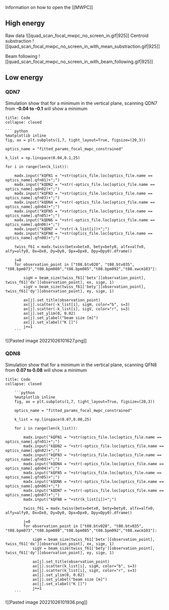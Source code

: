 Information on how to open the [[MWPC]]

## High energy

Raw data
![[quad_scan_focal_mwpc_no_screen_in.gif|925]]
Centroid substraction
![[quad_scan_focal_mwpc_no_screen_in_with_mean_substraction.gif|925]]

Beam following
![[quad_scan_focal_mwpc_no_screen_in_with_beam_following.gif|925]]

## Low energy

### QDN7
Simulation show that for a minimum in the vertical plane, scanning QDN7 from **-0.04 to -0.1** will show a minimum

```ad-example
title: Code
collapse: closed

``` python
%matplotlib inline
fig, ax = plt.subplots(1,7, tight_layout=True, figsize=(20,3))

optics_name = "fitted_params_focal_mwpc_constrained"

k_list = np.linspace(0.04,0.1,25)

for i in range(len(k_list)):

    madx.input("kQFN1 = "+str(optics_file.loc[optics_file.name == optics_name].qfn01)+";")
    madx.input("kQDN2 = "+str(-optics_file.loc[optics_file.name == optics_name].qdn02)+";")
    madx.input("kQFN3 = "+str(optics_file.loc[optics_file.name == optics_name].qfn03)+";")
    madx.input("kQDN4 = "+str(-optics_file.loc[optics_file.name == optics_name].qdn04)+";")
    madx.input("kQFN5 = "+str(optics_file.loc[optics_file.name == optics_name].qfn05)+";")
    madx.input("kQDN6 = "+str(-optics_file.loc[optics_file.name == optics_name].qdn06)+";")
    madx.input("kQDN7 = "+str(-k_list[i])+";")
    madx.input("kQFN8 = "+str(optics_file.loc[optics_file.name == optics_name].qfn08)+";")

    twiss_f61 = madx.twiss(betx=betx0, bety=bety0, alfx=alfx0, alfy=alfy0, Dx=Dx0, Dy=Dy0, Dpx=Dpx0, Dpy=Dpy0).dframe()

    j=0
    for observation_point in ["t08.btv020", "t08.btv035", "t08.bpm073","t08.bpm080","t08.bpm085","t08.bpm092","t08.xwcm103"]:
    
        sigH = beam_size(twiss_f61['betx'][observation_point], twiss_f61['dx'][observation_point], ex, sige, 1)
        sigV = beam_size(twiss_f61['bety'][observation_point], twiss_f61['dy'][observation_point], ey, sige, 1)

        ax[j].set_title(observation_point)
        ax[j].scatter(-k_list[i], sigH, color="b", s=3)
        ax[j].scatter(-k_list[i], sigV, color="r", s=3)
        ax[j].set_ylim(0, 0.02)
        ax[j].set_ylabel("beam size [m]")
        ax[j].set_xlabel("K []")
        j+=1
	```
```


![[Pasted image 20221026101627.png]]


### QDN8
Simulation show that for a minimum in the vertical plane, scanning QFN8 from **0.07 to 0.08** will show a minimum

```ad-example
title: Code
collapse: closed

	```python
	%matplotlib inline
	fig, ax = plt.subplots(1,7, tight_layout=True, figsize=(20,3))
	
	optics_name = "fitted_params_focal_mwpc_constrained"
	
	k_list = np.linspace(0.07,0.08,25)
	
	for i in range(len(k_list)):
	
	    madx.input("kQFN1 = "+str(optics_file.loc[optics_file.name == optics_name].qfn01)+";")
	    madx.input("kQDN2 = "+str(-optics_file.loc[optics_file.name == optics_name].qdn02)+";")
	    madx.input("kQFN3 = "+str(optics_file.loc[optics_file.name == optics_name].qfn03)+";")
	    madx.input("kQDN4 = "+str(-optics_file.loc[optics_file.name == optics_name].qdn04)+";")
	    madx.input("kQFN5 = "+str(optics_file.loc[optics_file.name == optics_name].qfn05)+";")
	    madx.input("kQDN6 = "+str(-optics_file.loc[optics_file.name == optics_name].qdn06)+";")
	    madx.input("kQDN7 = "+str(-optics_file.loc[optics_file.name == optics_name].qdn07)+";")
	    madx.input("kQFN8 = "+str(k_list[i])+";")
	
	    twiss_f61 = madx.twiss(betx=betx0, bety=bety0, alfx=alfx0, alfy=alfy0, Dx=Dx0, Dy=Dy0, Dpx=Dpx0, Dpy=Dpy0).dframe()
	
	    j=0
	    for observation_point in ["t08.btv020", "t08.btv035", "t08.bpm073","t08.bpm080","t08.bpm085","t08.bpm092","t08.xwcm103"]:
	    
	        sigH = beam_size(twiss_f61['betx'][observation_point], twiss_f61['dx'][observation_point], ex, sige, 1)
	        sigV = beam_size(twiss_f61['bety'][observation_point], twiss_f61['dy'][observation_point], ey, sige, 1)
	
	        ax[j].set_title(observation_point)
	        ax[j].scatter(k_list[i], sigH, color="b", s=3)
	        ax[j].scatter(k_list[i], sigV, color="r", s=3)
	        ax[j].set_ylim(0, 0.02)
	        ax[j].set_ylabel("beam size [m]")
	        ax[j].set_xlabel("K []")
	        j+=1
	```
```

![[Pasted image 20221026101936.png]]